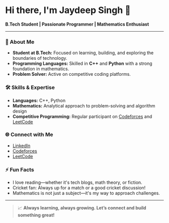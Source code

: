 # Hi there, I'm Jaydeep Singh 👋

**B.Tech Student | Passionate Programmer | Mathematics Enthusiast**

---

### 🚀 About Me
- **Student at B.Tech:** Focused on learning, building, and exploring the boundaries of technology.
- **Programming Languages:** Skilled in **C++** and **Python** with a strong foundation in mathematics.
- **Problem Solver:** Active on competitive coding platforms.

### 🛠️ Skills & Expertise
- **Languages:** C++, Python
- **Mathematics:** Analytical approach to problem-solving and algorithm design
- **Competitive Programming:** Regular participant on [Codeforces](https://codeforces.com/profile/Jaydeep_Singh) and [LeetCode](https://leetcode.com/u/DabJ8K855K/)

### 🌐 Connect with Me
- [LinkedIn](https://www.linkedin.com/in/jaydeep-singh-285779297/)
- [Codeforces](https://codeforces.com/profile/Jaydeep_Singh)
- [LeetCode](https://leetcode.com/u/DabJ8K855K/)

### ⚡ Fun Facts
- I love reading—whether it's tech blogs, math theory, or fiction.
- Cricket fan: Always up for a match or a good cricket discussion!
- Mathematics is not just a subject—it's my way to approach challenges.

---

> 📈 **Always learning, always growing. Let’s connect and build something great!**

